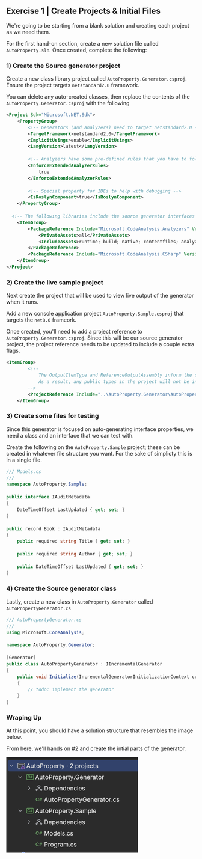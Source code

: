 ## Exercise 1 | Create Projects & Initial Files

We're going to be starting from a blank solution and creating each project as we need them.

For the first hand-on section, create a new solution file called `AutoProperty.sln`. Once created, complete the following:

### 1) Create the Source generator project

Create a new class library project called `AutoProperty.Generator.csproj`. Ensure the project targets `netstandard2.0` framework. 

You can delete any auto-created classes, then replace the contents of the `AutoProperty.Generator.csproj` with the following

```xml
<Project Sdk="Microsoft.NET.Sdk">
	<PropertyGroup>
        <!-- Generators (and analyzers) need to target netstandard2.0 -->
		<TargetFramework>netstandard2.0</TargetFramework>
		<ImplicitUsings>enable</ImplicitUsings>
		<LangVersion>latest</LangVersion>

        <!-- Analyzers have some pre-defined rules that you have to follow when using certain APIs. This property enforces build errors for invalid operations in generator code -->
        <EnforceExtendedAnalyzerRules>
            true
        </EnforceExtendedAnalyzerRules>
		
        <!-- Special property for IDEs to help with debugging -->
        <IsRoslynComponent>true</IsRoslynComponent>
	</PropertyGroup>

  <!-- The following libraries include the source generator interfaces and types we need -->
	<ItemGroup>
		<PackageReference Include="Microsoft.CodeAnalysis.Analyzers" Version="3.3.4">
			<PrivateAssets>all</PrivateAssets>
			<IncludeAssets>runtime; build; native; contentfiles; analyzers; buildtransitive</IncludeAssets>
		</PackageReference>
		<PackageReference Include="Microsoft.CodeAnalysis.CSharp" Version="4.8.0" />
	</ItemGroup>
</Project>
```

### 2) Create the live sample project

Next create the project that will be used to view live output of the generator when it runs.

Add a new console application project `AutoProperty.Sample.csproj` that targets the `net8.0` frameork. 

Once created, you'll need to add a project reference to `AutoProperty.Generator.csproj`. Since this will be our source generator project, the project reference needs to be updated to include a couple extra flags.

```xml
<ItemGroup>
        <!-- 
            The OutputItemType and ReferenceOutputAssembly inform the compiler that the project is an analyzer and should not a runtime reference.
            As a result, any public types in the project will not be included in the output assembly. 
        -->
        <ProjectReference Include="..\AutoProperty.Generator\AutoProperty.Generator.csproj" OutputItemType="Analyzer" ReferenceOutputAssembly="false"/>
    </ItemGroup>
```

### 3) Create some files for testing

Since this generator is focused on auto-generating interface properties, we need a class and an interface that we can test with.

Create the following on the `AutoProperty.Sample` project; these can be created in whatever file structure you want. For the sake of simplicty this is in a single file.

```csharp
/// Models.cs
///
namespace AutoProperty.Sample;

public interface IAuditMetadata
{
    DateTimeOffset LastUpdated { get; set; }
}

public record Book : IAuditMetadata
{
    public required string Title { get; set; }

    public required string Author { get; set; }

    public DateTimeOffset LastUpdated { get; set; }
}
```


### 4) Create the Source generator class

Lastly, create a new class in `AutoProperty.Generator` called `AutoPropertyGenerator.cs`

```csharp
/// AutoPropertyGenerator.cs
///
using Microsoft.CodeAnalysis;

namespace AutoProperty.Generator;

[Generator]
public class AutoPropertyGenerator : IIncrementalGenerator
{
    public void Initialize(IncrementalGeneratorInitializationContext context)
    {
        // todo: implement the generator
    }
}
```

### Wraping Up

At this point, you should have a solution structure that resembles the image below. 

From here, we'll hands on #2 and create the intial parts of the generator.

<img src="../images/image-1.png" width="350"/>